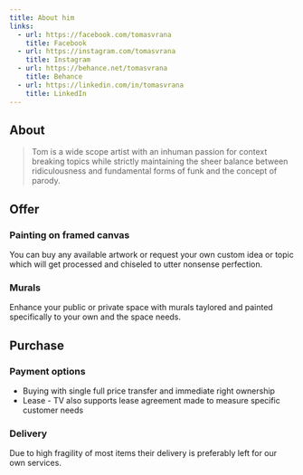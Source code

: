 ```yaml
---
title: About him
links:
  - url: https://facebook.com/tomasvrana
    title: Facebook
  - url: https://instagram.com/tomasvrana
    title: Instagram
  - url: https://behance.net/tomasvrana
    title: Behance
  - url: https://linkedin.com/in/tomasvrana
    title: LinkedIn
---
```

## About
> Tom is a wide scope artist with an inhuman passion for context breaking topics while strictly maintaining the sheer balance between ridiculousness and fundamental forms of funk and the concept of parody.   

## Offer

### Painting on framed canvas
You can buy any available artwork or request your own custom idea or topic which will get processed and chiseled to utter nonsense perfection.

### Murals
Enhance your public or private space with murals taylored and painted specifically to your own and the space needs. 

## Purchase

### Payment options
- Buying with single full price transfer and immediate right ownership
- Lease - TV also supports lease agreement made to measure specific customer needs 

### Delivery

Due to high fragility of most items their delivery is preferably left for our own services. 